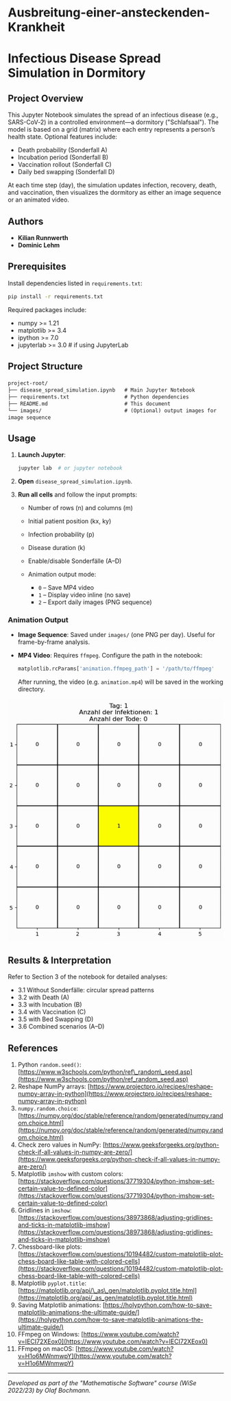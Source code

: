 # Ausbreitung-einer-ansteckenden-Krankheit
# Infectious Disease Spread Simulation in Dormitory

## Project Overview

This Jupyter Notebook simulates the spread of an infectious disease (e.g., SARS-CoV‑2) in a controlled environment—a dormitory ("Schlafsaal"). The model is based on a grid (matrix) where each entry represents a person’s health state. Optional features include:

* Death probability (Sonderfall A)
* Incubation period (Sonderfall B)
* Vaccination rollout (Sonderfall C)
* Daily bed swapping (Sonderfall D)

At each time step (day), the simulation updates infection, recovery, death, and vaccination, then visualizes the dormitory as either an image sequence or an animated video.

## Authors

* **Kilian Runnwerth** 
* **Dominic Lehm** 

## Prerequisites

Install dependencies listed in `requirements.txt`:

```bash
pip install -r requirements.txt
```

Required packages include:

* numpy >= 1.21
* matplotlib >= 3.4
* ipython >= 7.0
* jupyterlab >= 3.0  # if using JupyterLab

## Project Structure

```
project-root/
├── disease_spread_simulation.ipynb   # Main Jupyter Notebook
├── requirements.txt                  # Python dependencies
├── README.md                         # This document
└── images/                           # (Optional) output images for image sequence
```

## Usage

1. **Launch Jupyter**:

   ```bash
   jupyter lab  # or jupyter notebook
   ```
2. **Open** `disease_spread_simulation.ipynb`.
3. **Run all cells** and follow the input prompts:

   * Number of rows (n) and columns (m)
   * Initial patient position (kx, ky)
   * Infection probability (p)
   * Disease duration (k)
   * Enable/disable Sonderfälle (A–D)
   * Animation output mode:

     * `0` – Save MP4 video
     * `1` – Display video inline (no save)
     * `2` – Export daily images (PNG sequence)

### Animation Output

* **Image Sequence**: Saved under `images/` (one PNG per day). Useful for frame-by-frame analysis.
* **MP4 Video**: Requires `ffmpeg`. Configure the path in the notebook:

  ```python
  matplotlib.rcParams['animation.ffmpeg_path'] = '/path/to/ffmpeg'
  ```

  After running, the video (e.g. `animation.mp4`) will be saved in the working directory.

![Simulation Animation](animation.gif)
## Results & Interpretation

Refer to Section 3 of the notebook for detailed analyses:

* 3.1 Without Sonderfälle: circular spread patterns
* 3.2 with Death (A)
* 3.3 with Incubation (B)
* 3.4 with Vaccination (C)
* 3.5 with Bed Swapping (D)
* 3.6 Combined scenarios (A–D)

## References

1. Python `random.seed()`: [https://www.w3schools.com/python/ref\_random\_seed.asp](https://www.w3schools.com/python/ref_random_seed.asp)
2. Reshape NumPy arrays: [https://www.projectpro.io/recipes/reshape-numpy-array-in-python](https://www.projectpro.io/recipes/reshape-numpy-array-in-python)
3. `numpy.random.choice`: [https://numpy.org/doc/stable/reference/random/generated/numpy.random.choice.html](https://numpy.org/doc/stable/reference/random/generated/numpy.random.choice.html)
4. Check zero values in NumPy: [https://www.geeksforgeeks.org/python-check-if-all-values-in-numpy-are-zero/](https://www.geeksforgeeks.org/python-check-if-all-values-in-numpy-are-zero/)
5. Matplotlib `imshow` with custom colors: [https://stackoverflow.com/questions/37719304/python-imshow-set-certain-value-to-defined-color](https://stackoverflow.com/questions/37719304/python-imshow-set-certain-value-to-defined-color)
6. Gridlines in `imshow`: [https://stackoverflow.com/questions/38973868/adjusting-gridlines-and-ticks-in-matplotlib-imshow](https://stackoverflow.com/questions/38973868/adjusting-gridlines-and-ticks-in-matplotlib-imshow)
7. Chessboard-like plots: [https://stackoverflow.com/questions/10194482/custom-matplotlib-plot-chess-board-like-table-with-colored-cells](https://stackoverflow.com/questions/10194482/custom-matplotlib-plot-chess-board-like-table-with-colored-cells)
8. Matplotlib `pyplot.title`: [https://matplotlib.org/api/\_as\_gen/matplotlib.pyplot.title.html](https://matplotlib.org/api/_as_gen/matplotlib.pyplot.title.html)
9. Saving Matplotlib animations: [https://holypython.com/how-to-save-matplotlib-animations-the-ultimate-guide/](https://holypython.com/how-to-save-matplotlib-animations-the-ultimate-guide/)
10. FFmpeg on Windows: [https://www.youtube.com/watch?v=IECI72XEox0](https://www.youtube.com/watch?v=IECI72XEox0)
11. FFmpeg on macOS: [https://www.youtube.com/watch?v=H1o6MWnmwpY](https://www.youtube.com/watch?v=H1o6MWnmwpY)

---

*Developed as part of the "Mathematische Software" course (WiSe 2022/23) by Olaf Bochmann.*

